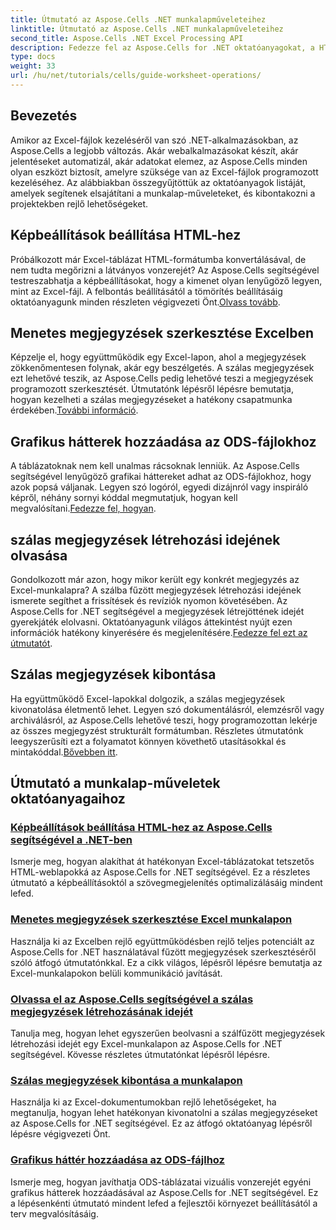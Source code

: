 ```yaml
---
title: Útmutató az Aspose.Cells .NET munkalapműveleteihez
linktitle: Útmutató az Aspose.Cells .NET munkalapműveleteihez
second_title: Aspose.Cells .NET Excel Processing API
description: Fedezze fel az Aspose.Cells for .NET oktatóanyagokat, a HTML képbeállításaitól kezdve az ODS-ben grafikus hátterek hozzáadásáig. Tanuljon lépésről lépésre útmutatók segítségével.
type: docs
weight: 33
url: /hu/net/tutorials/cells/guide-worksheet-operations/
---
```

## Bevezetés

Amikor az Excel-fájlok kezeléséről van szó .NET-alkalmazásokban, az Aspose.Cells a legjobb változás. Akár webalkalmazásokat készít, akár jelentéseket automatizál, akár adatokat elemez, az Aspose.Cells minden olyan eszközt biztosít, amelyre szüksége van az Excel-fájlok programozott kezeléséhez. Az alábbiakban összegyűjtöttük az oktatóanyagok listáját, amelyek segítenek elsajátítani a munkalap-műveleteket, és kibontakozni a projektekben rejlő lehetőségeket.

## Képbeállítások beállítása HTML-hez 
 
Próbálkozott már Excel-táblázat HTML-formátumba konvertálásával, de nem tudta megőrizni a látványos vonzerejét? Az Aspose.Cells segítségével testreszabhatja a képbeállításokat, hogy a kimenet olyan lenyűgöző legyen, mint az Excel-fájl. A felbontás beállításától a tömörítés beállításáig oktatóanyagunk minden részleten végigvezeti Önt.[Olvass tovább](./setting-image-preferences/).

## Menetes megjegyzések szerkesztése Excelben 
 
 Képzelje el, hogy együttműködik egy Excel-lapon, ahol a megjegyzések zökkenőmentesen folynak, akár egy beszélgetés. A szálas megjegyzések ezt lehetővé teszik, az Aspose.Cells pedig lehetővé teszi a megjegyzések programozott szerkesztését. Útmutatónk lépésről lépésre bemutatja, hogyan kezelheti a szálas megjegyzéseket a hatékony csapatmunka érdekében.[További információ](./editing-threaded-comments/).

## Grafikus hátterek hozzáadása az ODS-fájlokhoz
  
 A táblázatoknak nem kell unalmas rácsoknak lenniük. Az Aspose.Cells segítségével lenyűgöző grafikai háttereket adhat az ODS-fájlokhoz, hogy azok popsá váljanak. Legyen szó logóról, egyedi dizájnról vagy inspiráló képről, néhány sornyi kóddal megmutatjuk, hogyan kell megvalósítani.[Fedezze fel, hogyan](./adding-graphic-background-in-ods-file/).

## szálas megjegyzések létrehozási idejének olvasása  

 Gondolkozott már azon, hogy mikor került egy konkrét megjegyzés az Excel-munkalapra? A szálba fűzött megjegyzések létrehozási idejének ismerete segíthet a frissítések és revíziók nyomon követésében. Az Aspose.Cells for .NET segítségével a megjegyzések létrejöttének idejét gyerekjáték elolvasni. Oktatóanyagunk világos áttekintést nyújt ezen információk hatékony kinyerésére és megjelenítésére.[Fedezze fel ezt az útmutatót](./read-created-time-of-threaded-comment/).

## Szálas megjegyzések kibontása  

 Ha együttműködő Excel-lapokkal dolgozik, a szálas megjegyzések kivonatolása életmentő lehet. Legyen szó dokumentálásról, elemzésről vagy archiválásról, az Aspose.Cells lehetővé teszi, hogy programozottan lekérje az összes megjegyzést strukturált formátumban. Részletes útmutatónk leegyszerűsíti ezt a folyamatot könnyen követhető utasításokkal és mintakóddal.[Bővebben itt](./extract-threaded-comments/).

## Útmutató a munkalap-műveletek oktatóanyagaihoz
### [Képbeállítások beállítása HTML-hez az Aspose.Cells segítségével a .NET-ben](./setting-image-preferences/)
Ismerje meg, hogyan alakíthat át hatékonyan Excel-táblázatokat tetszetős HTML-weblapokká az Aspose.Cells for .NET segítségével. Ez a részletes útmutató a képbeállításoktól a szövegmegjelenítés optimalizálásáig mindent lefed.
### [Menetes megjegyzések szerkesztése Excel munkalapon](./editing-threaded-comments/)
Használja ki az Excelben rejlő együttműködésben rejlő teljes potenciált az Aspose.Cells for .NET használatával fűzött megjegyzések szerkesztéséről szóló átfogó útmutatónkkal. Ez a cikk világos, lépésről lépésre bemutatja az Excel-munkalapokon belüli kommunikáció javítását.
### [Olvassa el az Aspose.Cells segítségével a szálas megjegyzések létrehozásának idejét](./read-created-time-of-threaded-comment/)
Tanulja meg, hogyan lehet egyszerűen beolvasni a szálfűzött megjegyzések létrehozási idejét egy Excel-munkalapon az Aspose.Cells for .NET segítségével. Kövesse részletes útmutatónkat lépésről lépésre.
### [Szálas megjegyzések kibontása a munkalapon](./extract-threaded-comments/)
Használja ki az Excel-dokumentumokban rejlő lehetőségeket, ha megtanulja, hogyan lehet hatékonyan kivonatolni a szálas megjegyzéseket az Aspose.Cells for .NET segítségével. Ez az átfogó oktatóanyag lépésről lépésre végigvezeti Önt.
### [Grafikus háttér hozzáadása az ODS-fájlhoz](./adding-graphic-background-in-ods-file/)
Ismerje meg, hogyan javíthatja ODS-táblázatai vizuális vonzerejét egyéni grafikus hátterek hozzáadásával az Aspose.Cells for .NET segítségével. Ez a lépésenkénti útmutató mindent lefed a fejlesztői környezet beállításától a terv megvalósításáig.